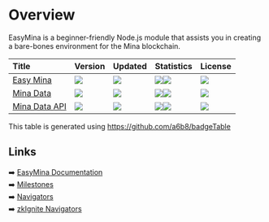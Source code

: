 # Overview

EasyMina is a beginner-friendly Node.js module that assists you in creating a bare-bones environment for the Mina blockchain.

| Title | Version | Updated | Statistics | License |
| :-- | :-- | :-- | :-- | :-- |
| [Easy Mina](https://github.com/EasyMina/easyMina) | <a href="https://www.npmjs.com/package/easymina?activeTab=versions"><img src="https://img.shields.io/npm/v/easymina?color=0E1116&logo=F3A966&logoColor=F3A966&style=flat&label="></a> | <a href="https://api.github.com/repos/EasyMina/easyMina"><img src="https://img.shields.io/github/last-commit/EasyMina/easyMina?color=0E1116&logo=F3A966&logoColor=F3A966&style=flat&label="></a> | <a href="https://github.com/EasyMina/easyMina/stargazers"><img src="https://img.shields.io/github/stars/EasyMina/easyMina?color=0E1116&logo=F3A966&logoColor=F3A966&style=flat&label="></a><a href="https://github.com/EasyMina/easyMina/graphs/traffic"><img src="https://img.shields.io/npm/dt/easymina?color=0E1116&logo=F3A966&logoColor=F3A966&style=flat&label="></a> | <a href="https://github.com/EasyMina/easyMina/blob/main/LICENSE"><img src="https://img.shields.io/github/license/EasyMina/easyMina?color=0E1116&logo=F3A966&logoColor=F3A966&style=flat&label="></a> |
| [Mina Data](https://github.com/EasyMina/minaData) | <a href="https://www.npmjs.com/package/minadata?activeTab=versions"><img src="https://img.shields.io/npm/v/minadata?color=0E1116&logo=F3A966&logoColor=F3A966&style=flat&label="></a> | <a href="https://api.github.com/repos/EasyMina/minaData"><img src="https://img.shields.io/github/last-commit/EasyMina/minaData?color=0E1116&logo=F3A966&logoColor=F3A966&style=flat&label="></a> | <a href="https://github.com/EasyMina/minaData/stargazers"><img src="https://img.shields.io/github/stars/EasyMina/minaData?color=0E1116&logo=F3A966&logoColor=F3A966&style=flat&label="></a><a href="https://github.com/EasyMina/minaData/graphs/traffic"><img src="https://img.shields.io/npm/dt/minadata?color=0E1116&logo=F3A966&logoColor=F3A966&style=flat&label="></a> | <a href="https://github.com/EasyMina/minaData/blob/main/LICENSE"><img src="https://img.shields.io/github/license/EasyMina/minaData?color=0E1116&logo=F3A966&logoColor=F3A966&style=flat&label="></a> |
| [Mina Data API](https://github.com/EasyMina/minaDataAPI) | <a href="https://www.npmjs.com/package/minadataapi?activeTab=versions"><img src="https://img.shields.io/npm/v/minadataapi?color=0E1116&logo=F3A966&logoColor=F3A966&style=flat&label="></a> | <a href="https://api.github.com/repos/EasyMina/minaDataAPI"><img src="https://img.shields.io/github/last-commit/EasyMina/minaDataAPI?color=0E1116&logo=F3A966&logoColor=F3A966&style=flat&label="></a> | <a href="https://github.com/EasyMina/minaDataAPI/stargazers"><img src="https://img.shields.io/github/stars/EasyMina/minaDataAPI?color=0E1116&logo=F3A966&logoColor=F3A966&style=flat&label="></a><a href="https://github.com/EasyMina/minaDataAPI/graphs/traffic"><img src="https://img.shields.io/npm/dt/minadataapi?color=0E1116&logo=F3A966&logoColor=F3A966&style=flat&label="></a> | <a href="https://github.com/EasyMina/minaDataAPI/blob/main/LICENSE"><img src="https://img.shields.io/github/license/EasyMina/minaDataAPI?color=0E1116&logo=F3A966&logoColor=F3A966&style=flat&label="></a> |

This table is generated using https://github.com/a6b8/badgeTable


## Links
➡️ [EasyMina Documentation](https://easymina.github.io/)  
➡️ [Milestones](https://github.com/orgs/EasyMina/projects/2)  
➡️ [Navigators](https://github.com/EasyMina/minaGPT/blob/main/navigators.md)  
➡️ [zkIgnite Navigators](https://github.com/EasyMina/minaGPT/blob/main/zkIgniteNavigators.md) 
